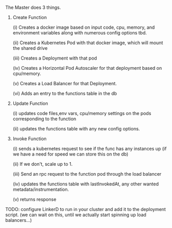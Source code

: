 The Master does 3 things.

1. Create Function
	
	(i) Creates a docker image based on input code, cpu, memory, and environment variables along with numerous config options tbd.
	
	(ii) Creates a Kubernetes Pod with that docker image, which will mount the shared drive
	
	(iii) Creates a Deployment with that pod
	
	(iv) Creates a Horizontal Pod Autoscaler for that deployment based on cpu/memory.
	
	(v) Creates a Load Balancer for that Deployment.
	
	(vi) Adds an entry to the functions table in the db

2. Update Function
	
	(i) updates code files,env vars, cpu/memory settings on the pods corresponding to the function
	
	(ii) updates the functions table with any new config options.

3. Invoke Function
	
	(i) sends a kubernetes request to see if the func has any instances up (if we have a need for speed we can store this on the 
	db)
	
	(ii) If we don't, scale up to 1.
	
	(iii) Send an rpc request to the function pod through the load balancer
	
	(iv) updates the functions table with lastInvokedAt, any other wanted metadata/instrumentation. 
	
	(v) returns response


TODO: configure LinkerD to run in your cluster and add it to the deployment script. (we can wait on this, until we actually start spinning up load balancers...)
